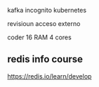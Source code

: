 kafka
  incognito
  kubernetes
    
revisioun
  acceso externo

coder
16 RAM
4 cores

## redis info course
https://redis.io/learn/develop
